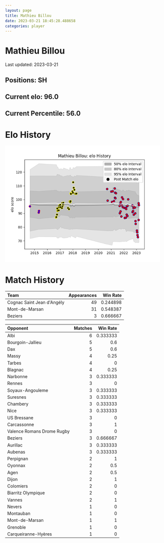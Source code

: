 ```yaml
---  
layout: page  
title: Mathieu Billou  
date: 2023-03-21 18:45:28.488658  
categories: player  
---
```

# Mathieu Billou


Last updated: 2023-03-21
## Positions: SH

## Current elo: 96.0

## Current Percentile: 56.0

# Elo History


![elo history](history_MathieuBillou.png)
# Match History


| Team                       |   Appearances |   Win Rate |
|:---------------------------|--------------:|-----------:|
| Cognac Saint Jean d'Angély |            49 |   0.244898 |
| Mont-de-Marsan             |            31 |   0.548387 |
| Beziers                    |             3 |   0.666667 |

| Opponent                   |   Matches |   Win Rate |
|:---------------------------|----------:|-----------:|
| Albi                       |         6 |   0.333333 |
| Bourgoin-Jallieu           |         5 |   0.6      |
| Dax                        |         5 |   0.6      |
| Massy                      |         4 |   0.25     |
| Tarbes                     |         4 |   0        |
| Blagnac                    |         4 |   0.25     |
| Narbonne                   |         3 |   0.333333 |
| Rennes                     |         3 |   0        |
| Soyaux-Angouleme           |         3 |   0.333333 |
| Suresnes                   |         3 |   0.333333 |
| Chambery                   |         3 |   0.333333 |
| Nice                       |         3 |   0.333333 |
| US Bressane                |         3 |   0        |
| Carcassonne                |         3 |   1        |
| Valence Romans Drome Rugby |         3 |   0        |
| Beziers                    |         3 |   0.666667 |
| Aurillac                   |         3 |   0.333333 |
| Aubenas                    |         3 |   0.333333 |
| Perpignan                  |         2 |   1        |
| Oyonnax                    |         2 |   0.5      |
| Agen                       |         2 |   0.5      |
| Dijon                      |         2 |   1        |
| Colomiers                  |         2 |   0        |
| Biarritz Olympique         |         2 |   0        |
| Vannes                     |         2 |   1        |
| Nevers                     |         1 |   0        |
| Montauban                  |         1 |   0        |
| Mont-de-Marsan             |         1 |   1        |
| Grenoble                   |         1 |   0        |
| Carqueiranne-Hyères        |         1 |   0        |